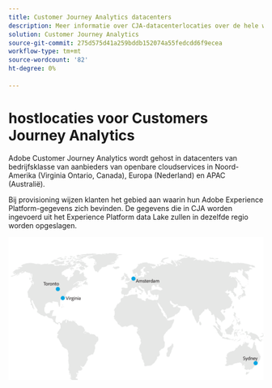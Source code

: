 ```yaml
---
title: Customer Journey Analytics datacenters
description: Meer informatie over CJA-datacenterlocaties over de hele wereld.
solution: Customer Journey Analytics
source-git-commit: 275d575d41a259bddb152074a55fedcdd6f9ecea
workflow-type: tm+mt
source-wordcount: '82'
ht-degree: 0%

---
```



# hostlocaties voor Customers Journey Analytics

Adobe Customer Journey Analytics wordt gehost in datacenters van bedrijfsklasse van aanbieders van openbare cloudservices in Noord-Amerika (Virginia Ontario, Canada), Europa (Nederland) en APAC (Australië).

Bij provisioning wijzen klanten het gebied aan waarin hun Adobe Experience Platform-gegevens zich bevinden. De gegevens die in CJA worden ingevoerd uit het Experience Platform data Lake zullen in dezelfde regio worden opgeslagen.

![CJA-datacenters](assets/data-centers.png)